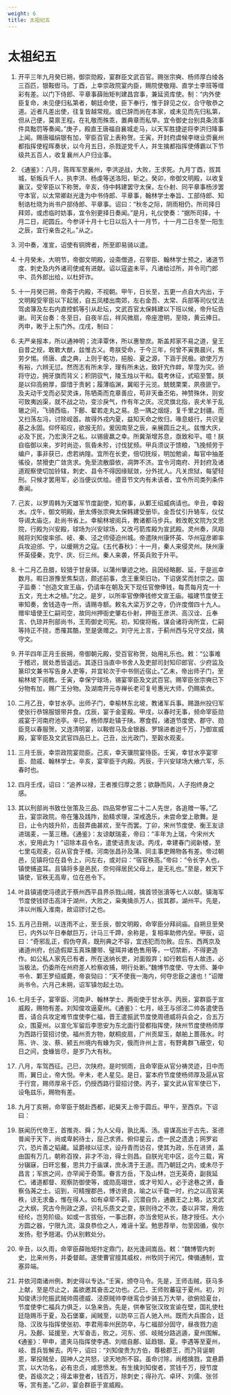 ```yaml
---
weight: 6
title: 太祖纪五
---
```


# 太祖纪五

1. <span id="太祖纪五-1"></span>
开平三年九月癸巳朔，御崇勋殿，宴群臣文武百官。赐张宗奭、杨师厚白绫各三百匹，银鞍辔马。丁酉，上幸崇政院宴内臣，赐院使敬翔、直学士李班等缯彩有差。以门下侍郎、平章事薛贻矩判建昌宫事，兼延资库使。制：“内外使臣复命，未见便归私第者，朝廷命使，臣下奉行，惟于辞见之仪，合守敬恭之道。近者凡差出使，往复皆越常规。或已辞而尚在本家，或未见而先归私第，但从己便，莫禀王程。在礼敬而殊乖，置典章而私举。宜令御史台别具条流事件具黜罚等奏闻。”庚子，殿直王唐福自襄城走马，以天军胜捷逆将李洪归降事上闻。赐唐福绢银有加，宰臣百官上表称贺。壬寅，开封府虞候李继业赍襄州都指挥使程晖奏状，以今月五日，杀戮逆党千人，并生擒都指挥使傅霸以下节级共五百人，收复襄州人户归业事。

2. <span id="太祖纪五-2"></span>
《通鉴》：八月，陈晖军至襄州，李洪逆战，大败，王求死。九月丁酉，拔其城，斩叛兵千人，执李洪、杨虔等送洛阳，斩之。癸卯，帝御文明殿，以收复襄汉，受宰臣以下称贺。辛亥，侍中韩建罢守太保，左仆射、同平章事杨涉罢守本官，以太常卿赵光逢为中书侍郎、平章事，翰林学士奉旨、工部侍郎、知制诰杜晓为尚书户部侍郎、平章事。诏曰：“秋冬之际，阴雨相仍，所司择日拜郊，或虑临时妨事，宜令别更择日奏闻。”是月，礼仪使奏：“据所司择，十月二日，祀圆丘。今参详十月十七日以后入十一月节，十一月二日冬至一阳生之辰，宜行亲告之礼。”从之。

3. <span id="太祖纪五-3"></span>
河中奏，准宣，诏使有铜牌者，所至即易骑以遣。

4. <span id="太祖纪五-4"></span>
十月癸未，大明节，帝御文明殿，设斋僧道，召宰臣、翰林学士预之，诸道节度、刺史及内外诸司使咸有进献。诏以寇盗未平，凡诸给过所，并令司门郎中、员外郎出给，以杜奸诈。

5. <span id="太祖纪五-5"></span>
十一月癸已朔，帝斋于内殿，不视朝。甲午，日长至，五更一点自大内出，于文明殿受宰臣以下起居，自五凤楼出南郊，左右金吾、太常、兵部等司仪仗法驾卤簿及左右内直控鹤等引从赴坛，文武百官太保韩建以下班以候，帝升坛告谢。司天台奏：冬至日，自夜半后，祥风微扇，帝座澄明，至晓，黄云捧日。丙申，畋于上东门外。戊戌，制曰：

6. <span id="太祖纪五-6"></span>
夫严亲报本，所以通神明；流泽覃休，所以惠黎庶。斯盖邦家不易之道，皇王自昔之规，敢斁大猷，兹惟古义。粤朕受命，于今三年，何曾不寅畏晨兴，焦劳夕惕。师唐、虞之典，上则于乾功，挹殷、夏之源，下涵于民极。欲使万方有裕，六辨无愆。然而志有所未孚，理有所未达，致奸宄作衅，旱霪为灾。骄将守边，拥牙旗而背义；积阴驭气，陵玉烛以干和。载考休征，式昭至警。朕是以仰高俯厚，靡惜于责躬；履薄临渊，冀昭于元览。兢兢栗栗，夙夜匪宁。及夫动干戈而必契灵诛，陈牺斋而克章善应，苟非天垂丕佑，神赞殊休，则安可致夷凶渠，就不战之功，变沴戾气，作有年之庆。况灵旗北指，丧犬羊于乱辙之间，飞骑西临，下鄜、翟若走丸之易。息一隅之烟燧，复千里之封疆。而又扫荡左冯，讨除岘首。故得外戎内夏，益知天命之攸归，喙息蚑行，共识皇基之永固。仰怀昭应，欲报无阶。爰因南至之辰，亲展圆丘之礼。兹惟大庆，必及下民，乃宏涣汗之私，以锡疲羸之幸。所冀渐增苏息，亟致和平。噫！朕自临御以来，岁时尚迩，氛昏未殄，讨伐犹频。甲兵须议于馈粮，飞挽频劳于编户，事非获已，虑若纳隍。宜所在长吏，倍切抚绥，明加勉谕，每官中抽差徭役，禁猾吏广敛贪求。免至流散靡依，凋弊不济。宜令河南府、开封府及诸道观察使切加铃辖，刺史、县令不得因缘赋敛，分外扰人。凡关庶狱，每望轻刑。只候才罢用军，必当便议优给。德音节文内有未该者，宜令所司类列条件奏闻。

7. <span id="太祖纪五-7"></span>
己亥，以罗周韩为天雄军节度副使，知府事，从鄴王绍威病请也。辛丑，幸穀水。戊午，御文明殿，册太傅张宗奭太保韩建受册毕。金吾仗引升辂车，仪仗导谒太庙讫，赴尚书省上。幸榆林坡阅兵，教诸都马步兵。敕改乾文院为文思院，行殿为兴安殿，球场为兴安球场，又改弓箭库殿为宣武殿。灵州奏，凤翔贼将刘知俊率邠、岐、秦、泾之师侵迫州城。帝遣陕州康怀英、华州寇彦卿率兵攻迫邠、宁，以缓朔方之寇。《五代春秋》：十一月，秦人来侵灵州。陕州康怀英侵秦，克宁、庆、衍三州。秦人来袭，怀英兵败于升平。

8. <span id="太祖纪五-8"></span>
十二月乙丑腊，较猎于甘泉驿。以蒲州肇迹之地，且因经略鄜、延，于是巡幸数月。暇日游豫至焦梨店，颇述前事，念王重荣旧功，下诏褒奖而封崇之。国子监奏：“创造文宣王庙，仍请率在朝及天下现任官僚俸钱，每贯每月克一十五文，充土木之植。”允之。是岁，以所率官僚俸钱修文宣王庙。福建节度使王审知奏，舍钱造寺一所，请赐寺额。敕名大梁万岁之寺，仍许度僧四十九人。赠牢墙使王仁嗣司空，故同州押衙史肇右仆射，押衙王彦洪、高汉诠、丘奉言、仇琼并刑部尚书，王筠御史司宪。初，知俊将叛，谋会诸将询所宜，仁嗣等持正不挠，悉罹其酷，至是褒赠之。刘守光上言，于蓟州西与兄守文战，擒守文。

9. <span id="太祖纪五-9"></span>
开平四年正月壬辰朔，帝御朝元殿，受百官称贺，始用礼乐也。敕：“公事难于稽迟，居处悉皆遥远。其逐日当直中书舍人及吏部司封知印郎官、少府监及篆印文兼书写告身人吏等，并宜轮次于中书侧近宿止。”乙未，帝出师子门，至榆林坡下阅教。壬寅，幸保宁球场，锡宴宰臣及文武百官。赐宰臣张宗奭已下分物有加，赐广王分物。及湖南开元寺禅长老可复号惠光大师，仍赐紫衣。

10. <span id="太祖纪五-10"></span>
二月乙丑，幸甘水亭。出师子门，幸榆林东北坡，教诸军兵事。赐潞州投归军使张行恭锦服银带并食。戊辰，宴于金銮殿。甲戌，以春时无事，频命宰臣勋戚宴于河南府池亭。辛巳，杨师厚赴镇于陕。寒食假，诸道节度使、郡守、勋臣竞以春服贺。又连清明宴，以鞍辔马及金银器、罗锦进者迨千万，乃御宣威殿，宴宰臣及文武官四品已上。己丑，出光政门，至穀水观麦。

11. <span id="太祖纪五-11"></span>
三月壬辰，幸崇政院宴勋臣。己亥，幸天骥院宴侍臣。壬寅，幸甘水亭宴宰臣、勋戚、翰林学士。辛亥，宴宰臣于内殿。丙辰，于兴安球场大飨六军，乐春时也。

12. <span id="太祖纪五-12"></span>
四月壬戌，诏曰：“追养以禄，王者推归厚之恩；欲静而风，人子抱终身之感。

13. <span id="太祖纪五-13"></span>
其以刑部尚书致仕张策及三品、四品常参官二十二人先世，各追赠一等。”乙丑，宴崇政院。帝在籓及践阼，励精求理，深戒逸乐，未尝命堂上歌舞。是日，止令内妓升阶，击鼓弄曲甚欢，至午而罢。丁卯，宋州节度使、衡王友谅进瑞麦，一茎三穗。《通鉴》：友谅献瑞麦，帝曰：“丰年为上瑞，今宋州大水，安用此为！”诏除本县令名，遣使诘责友谅。丙戌，幸建春门阅新楼，至七里屯观麦，召从官食于楼。河南张昌孙及蒲、同主事吏赐物各有差。帝过朝邑，见镇将位在县令上，问左右，或对曰：“宿官秩高。”帝曰：“令长字人也，镇使捕盗耳。且镇将多是邑民，奈何得居民父母上，是无礼也。”至是，敕天下镇使，官秩无高卑，位在邑令下。

14. <span id="太祖纪五-14"></span>
叶县镇遏使冯德武于蔡州西平县界杀戮山贼，擒首领张濆等七人以献。镇海军节度使钱镠击高沣于湖州，大败之，枭夷擒杀万人，拔其郡，湖州平。先是，沣以州叛入淮南，故诏镠讨之也。

15. <span id="太祖纪五-15"></span>
五月己丑朔，以连雨不止，至壬辰，御文明殿，命宰臣分拜祠庙。自朔旦至癸巳，内外以午日奉献巨万，计马三千蹄，余称是，复相率助修内垒。甲辰，诏曰：“奇邪乱正，假伪夺真，既刑典之不容，宜违犯而勿赦。应东、西两京及诸道州府，创造假犀玉真珠腰带、璧珥并诸色售用等，一切禁断，不得更造作。如公私人家先已有者，所在送纳长吏，对面毁弃；如行敕后有人故违，必当极法。仍委所在州府差人检察收捕，明行处断。”魏博节度使、守太师、兼中书令、鄴王罗绍威薨，帝哀恸曰：“天不使我一海内，何夺忠臣之速也！”诏赠尚书令。六月己未朔，诏军镇勿起土功。

16. <span id="太祖纪五-16"></span>
七月壬子，宴宰臣、河南尹、翰林学士、两街使于甘水亭。丙辰，宴群臣于宣威殿，赐物有差。刘知俊攻逼夏州。《通鉴》：七月，岐王与邠泾二帅各遣使告晋，请合兵攻定难节度使李仁福，晋王遣振武节度使周德威将兵会之，合五万众，围夏州。以宣化军留后李思安为东北面行营都指挥使，陕州节度使杨师厚为西路行营招讨使。福州贡方物，献桐皮扇，广州贡犀玉，献舶上蔷薇水。时陈、许、汝、蔡、颍五州境内有蝝为灾，俄而许州上言，有野禽群飞蔽空，旬日之间，食蝝皆尽，是岁乃大有秋。

17. <span id="太祖纪五-17"></span>
八月，车驾西征。己巳，次陕府。是时悯雨，且命宰臣从官分祷灵迹，日中而雨，翼日止，帝大悦。辛未，老人星见。是日，宴本府节度使杨师厚及扈从官于行宫，赐师厚帛千匹，仍授西路行营招讨使。丙子，宴文武从官军使已下，设龟兹乐，赐物有差。

18. <span id="太祖纪五-18"></span>
九月丁亥朔，命宰臣于兢赴西都，祀昊天上帝于圆丘。甲午，至西京。下诏曰：

19. <span id="太祖纪五-19"></span>
朕闻历代帝王，首推尧、舜；为人父母，孰比禹、汤。睿谋高出于古先，圣德普闻于天下，尚或卑躬待士，屈己求贤。俯仰星云，虑一民之遗逸；网罗岩穴，恐片善之韬藏。延爵禄以征求，设丹青而访召，使其为政，乐在进贤，盖由国有万几，朝称百揆，非才不治，得士则昌。自朕光宅中区，迄今三载，宵分辍寐，日旰忘餐，思共力于庙谋，庶永清于王道。而乃朝廷之内，或未尽于昌言；军旅之间，亦罕闻于奇策。眷言方岳，下及山林，岂无英奇，副我延伫。诸道都督、观察防御使等，或勋高翊世，或才号知人，必于途巷之贤，备察刍荛之士。诏到，可精搜郡邑，博访贤良，喻之以千载一时，约之以高官美秩，谅无求备，惟在得人。如有卓荦不羁，沉潜自负，通霸王之上略，达文武之大纲，究古今刑政之源，识礼乐质文之变，朕则待之不次，委以非常，用佐经纶，岂劳阶级。如或一言拔俗，一事出群，亦当舍短从长，随才授任。大小方圆之器，宁限九流，温良恭俭之人，难诬十室。勉思荐举，勿至因循，俟尔发扬，慰予翘渴。仍从别敕处分。

20. <span id="太祖纪五-20"></span>
辛丑，以久雨，命宰臣薛贻矩抃定鼎门，赵光逢祠嵩岳。敕：“魏博管内刺史，比来州务，并委督邮。遂使曹官擅其威权，州牧同于闲冗，俾循通制，宜塞异端。

21. <span id="太祖纪五-21"></span>
并依河南诸州例，刺史得以专达。”壬寅，颁夺马令。先是，王师击贼，获马多上献，至是尽止之，盖欲邀其奋击之功也。乙巳，王师败蕃寇于夏州。初，刘知俊诱沙陀振武贼帅周德威、泾原贼帅李继鸾合步骑五万大举，欲俯拾夏台，节度使李仁福兵力俱乏，以急来告。先是，供奉官张汉玫宣谕在壁，国礼使杜廷隐赐币于夏，及石堡寨，闻贼至，以防卒三百人驰入州。既而大兵围合，廷隐、汉玫与指挥使张初、李君用率州民防卒，与仁福部分固守，昼夜戮力逾月。及鄜、延援至，大军奋击，败之。河东、邠、岐贼分路逃遁，夏州围解。《通鉴》：甲申，遣夹马指挥使李遇、刘绾自鄜、延趋银、夏。李遇等至夏州，岐、晋兵皆解去。丙午，诏曰：“刘知俊贵为方伯，尊极郡王，而乃背诞朝恩，窜投贼垒，固神人之共怒，谅天地所不容。虽命讨除，尚稽擒戮，宜悬爵赏，以大功名，必有忠贞，咸思愤发。有生擒刘知俊者，赏钱千万，授节度使，首级次之；得孟审登者，钱百万，除刺史；得孙亢、卓环、刘儒、张邻等，赏有差。”乙卯，宴会群臣于宣威殿。
